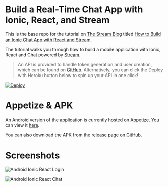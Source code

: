 # Build a Real-Time Chat App with Ionic, React, and Stream

This is the base repo for the tutorial on [The Stream Blog](https://getstream.io/blog) titled [How to Build an Ionic Chat App with React and Stream](https://getstream.io/blog/realtime-chat-with-ionic/).

The tutorial walks you through how to build a mobile application with Ionic, React and Chat powered by [Stream](https://getstream.io/chat).

> An API is provided to handle token generation and user creation, which can be found on [GitHub](https://github.com/GetStream/ionic-chat-tutorial-react-api). Alternatively, you can click the Deploy with Heroku button below to spin up your API in one click!

<a href="https://heroku.com/deploy?template=https://github.com/GetStream/ionic-chat-tutorial-react-api" target="_blank">
  <img src="https://www.herokucdn.com/deploy/button.svg" alt="Deploy">
</a>

# Appetize & APK

An Android version of the application is currently hosted on Appetize. You can view it [here](https://appetize.io/app/afcadgqt1p2q26rqdecvb10w68?device=nexus5&scale=100&orientation=portrait&osVersion=9.0&deviceColor=white).

You can also download the APK from the [release page on GitHub](https://github.com/GetStream/ionic-chat-tutorial-react/releases).

# Screenshots

![Android Ionic React Login](https://i.imgur.com/O6h2QxU.png)

![Android Ionic React Chat](https://i.imgur.com/XKp1hyZ.png)

